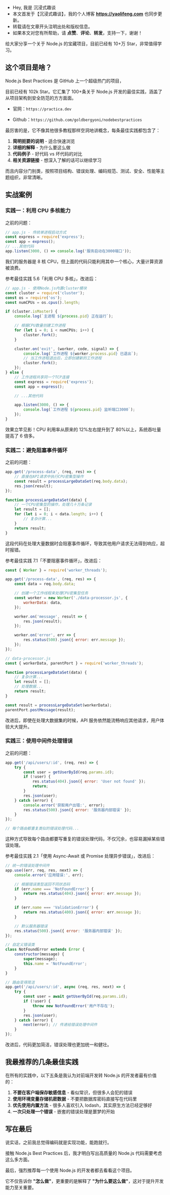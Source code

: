 -   Hey, 我是 沉浸式趣谈
-   本文首发于【沉浸式趣谈】，我的个人博客 **https://yaolifeng.com** 也同步更新。
-   转载请在文章开头注明出处和版权信息。
-   如果本文对您有所帮助，请 **点赞**、**评论**、**转发**，支持一下，谢谢！

给大家分享一个关于 Node.js 的宝藏项目，目前已经有 10+万 Star，非常值得学习。

## 这个项目是啥？

Node.js Best Practices 是 GitHub 上一个超级热门的项目，

目前已经有 102k Star。它汇集了 100+条关于 Node.js 开发的最佳实践，涵盖了从项目架构到安全防范的方方面面。

-   官网：`https://practica.dev`

-   Github：`https://github.com/goldbergyoni/nodebestpractices`

最厉害的是，它不像其他很多教程那样空洞地讲概念，每条最佳实践都包含了：

1. **简明扼要的说明** - 适合快速浏览
2. **详细的解释** - 为什么要这么做
3. **代码例子** - 好代码 vs 坏代码的对比
4. **相关资源链接** - 想深入了解的话可以继续学习

而且内容分门别类，按照项目结构、错误处理、编码规范、测试、安全、性能等主题组织，非常清晰。

## 实战案例

### 实践一：利用 CPU 多核能力

之前的问题：

```javascript
// app.js - 传统单进程启动方式
const express = require('express');
const app = express();
// ...其他代码
app.listen(3000, () => console.log('服务启动在3000端口'));
```

我们的服务器是 8 核 CPU，但上面的代码只能利用其中一个核心，大量计算资源被浪费。

参考最佳实践 5.6「利用 CPU 多核」，改进后：

```javascript
// app.js - 使用Node.js内置cluster模块
const cluster = require('cluster');
const os = require('os');
const numCPUs = os.cpus().length;

if (cluster.isMaster) {
    console.log(`主进程 ${process.pid} 正在运行`);

    // 根据CPU数量创建工作进程
    for (let i = 0; i < numCPUs; i++) {
        cluster.fork();
    }

    cluster.on('exit', (worker, code, signal) => {
        console.log(`工作进程 ${worker.process.pid} 已退出`);
        // 当工作进程退出后，立即创建新的工作进程
        cluster.fork();
    });
} else {
    // 工作进程共享同一个TCP连接
    const express = require('express');
    const app = express();

    // ...其他代码

    app.listen(3000, () => {
        console.log(`工作进程 ${process.pid} 监听端口3000`);
    });
}
```

效果立竿见影！CPU 利用率从原来的 12%左右提升到了 80%以上，系统吞吐量提高了 6 倍多。

### 实践二：避免阻塞事件循环

之前的问题：

```javascript
app.get('/process-data', (req, res) => {
    // 直接在API请求中执行CPU密集型操作
    const result = processLargeDataSet(req.body.data);
    res.json(result);
});

function processLargeDataSet(data) {
    // 一个CPU密集型的操作，处理几十万条记录
    let result = [];
    for (let i = 0; i < data.length; i++) {
        // 复杂计算...
    }
    return result;
}
```

这段代码在处理大量数据时会阻塞事件循环，导致其他用户请求无法得到响应，超时报错。

参考最佳实践 7.1「不要阻塞事件循环」，改进后：

```javascript
const { Worker } = require('worker_threads');

app.get('/process-data', (req, res) => {
    const data = req.body.data;

    // 创建一个工作线程来处理CPU密集型任务
    const worker = new Worker('./data-processor.js', {
        workerData: data,
    });

    worker.on('message', result => {
        res.json(result);
    });

    worker.on('error', err => {
        res.status(500).json({ error: err.message });
    });
});

// data-processor.js
const { workerData, parentPort } = require('worker_threads');

function processLargeDataSet(data) {
    // 复杂计算...
    let result = [];
    // 处理数据...
    return result;
}

const result = processLargeDataSet(workerData);
parentPort.postMessage(result);
```

改进后，即使在处理大数据集的时候，API 服务依然能流畅响应其他请求，用户体验大大提升。

### 实践三：使用中间件处理错误

之前的问题：

```javascript
app.get('/api/users/:id', (req, res) => {
    try {
        const user = getUserById(req.params.id);
        if (!user) {
            res.status(404).json({ error: 'User not found' });
            return;
        }
        res.json(user);
    } catch (error) {
        console.error('获取用户出错:', error);
        res.status(500).json({ error: '服务器内部错误' });
    }
});

// 每个路由都重复类似的错误处理代码...
```

这种方式导致每个路由都要写重复的错误处理代码，不仅冗余，也容易漏掉某些错误处理。

参考最佳实践 2.1「使用 Async-Await 或 Promise 处理异步错误」，改进后：

```javascript
// 统一的错误处理中间件
app.use((err, req, res, next) => {
    console.error('应用错误:', err);

    // 根据错误类型返回不同状态码
    if (err.name === 'NotFoundError') {
        return res.status(404).json({ error: err.message });
    }

    if (err.name === 'ValidationError') {
        return res.status(400).json({ error: err.message });
    }

    // 默认服务器错误
    res.status(500).json({ error: '服务器内部错误' });
});

// 自定义错误类
class NotFoundError extends Error {
    constructor(message) {
        super(message);
        this.name = 'NotFoundError';
    }
}

// 路由变得简洁
app.get('/api/users/:id', async (req, res, next) => {
    try {
        const user = await getUserById(req.params.id);
        if (!user) {
            throw new NotFoundError('用户不存在');
        }
        res.json(user);
    } catch (error) {
        next(error); // 传递给错误处理中间件
    }
});
```

改进后，代码更加简洁，错误处理也更加统一和健壮。

## 我最推荐的几条最佳实践

在所有的实践中，以下五条是我认为对前端开发转 Node.js 的开发者最有价值的：

1. **不要在客户端保存敏感信息** - 看似常识，但很多人会犯的错误
2. **使用环境变量存储机密数据** - 不要把数据库密码直接写在代码里
3. **优先使用内置方法** - 很多人喜欢引入 lodash，其实原生方法已经足够好
4. **一次只处理一个错误** - 嵌套的错误处理是噩梦的开始

## 写在最后

说实话，之前我总觉得编码就是实现功能，能跑就行。

接触 Node.js Best Practices 后，我才明白写出高质量的 Node.js 代码需要考虑这么多方面。

最后，强烈推荐每一个使用 Node.js 的开发者都去看看这个项目。

它不仅告诉你 **"怎么做"**，更重要的是解释了 **"为什么要这么做"**，这对于提升开发能力至关重要。
